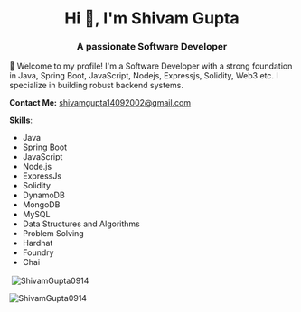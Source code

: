 <h1 align="center">Hi 👋, I'm Shivam Gupta</h1>
<h3 align="center">A passionate Software Developer</h3>

🚀 Welcome to my profile! I'm a Software Developer with a strong foundation in Java, Spring Boot, JavaScript, Nodejs, Expressjs, Solidity, Web3 etc. I specialize in building robust backend systems. 

**Contact Me:** shivamgupta14092002@gmail.com

**Skills**:
- Java
- Spring Boot
- JavaScript
- Node.js
- ExpressJs
- Solidity
- DynamoDB
- MongoDB
- MySQL
- Data Structures and Algorithms
- Problem Solving
- Hardhat
- Foundry
- Chai

<p>&nbsp;<img align="center" src="https://github-readme-stats.vercel.app/api?username=ShivamGupta0914&show_icons=true&locale=en" alt="ShivamGupta0914" /></p>

<p><img align="center" src="https://github-readme-streak-stats.herokuapp.com/?user=ShivamGupta0914&" alt="ShivamGupta0914" /></p>
